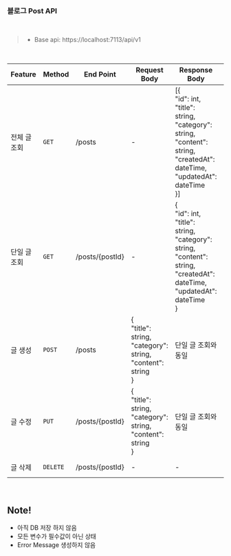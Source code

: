 ### 블로그 Post API
</br>

> - Base api: https://localhost:7113/api/v1
> 

</br>

|Feature|Method|End Point|Request Body|Response Body|Status Code|
|---|---|---|---|---|---|
|전체 글 조회|`GET`|/posts|-|[{<br/>"id": int,<br/>"title": string,<br/>"category": string,<br/>"content": string,<br/>"createdAt": dateTime,</br>"updatedAt": dateTime</br>}]|200 Success|
|단일 글 조회|`GET`|/posts/{postId}|-|{<br/>"id": int,<br/>"title": string,<br/>"category": string,<br/>"content": string,<br/>"createdAt": dateTime,</br>"updatedAt": dateTime</br>}|200 Success|
|글 생성|`POST`|/posts|{<br/>"title": string,<br/>"category": string,<br/>"content": string<br/>}|단일 글 조회와 동일|200 Success|
|글 수정|`PUT`|/posts/{postId}|{<br/>"title": string,<br/>"category": string,<br/>"content": string<br/>}|단일 글 조회와 동일|200 Success|
|글 삭제|`DELETE`|/posts/{postId}|-|-|204 NoContent|

<br/>

## Note!
- 아직 DB 저장 하지 않음
- 모든 변수가 필수값이 아닌 상태
- Error Message 생성하지 않음